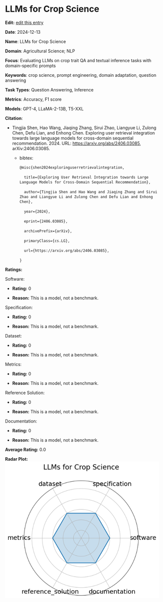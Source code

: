 # LLMs for Crop Science


**Edit:** [edit this entry](https://github.com/mlcommons-science/benchmark/tree/main/source)


**Date**: 2024-12-13


**Name**: LLMs for Crop Science


**Domain**: Agricultural Science; NLP


**Focus**: Evaluating LLMs on crop trait QA and textual inference tasks with domain-specific prompts


**Keywords**: crop science, prompt engineering, domain adaptation, question answering


**Task Types**: Question Answering, Inference


**Metrics**: Accuracy, F1 score


**Models**: GPT-4, LLaMA-2-13B, T5-XXL


**Citation**:


- Tingjia Shen, Hao Wang, Jiaqing Zhang, Sirui Zhao, Liangyue Li, Zulong Chen, Defu Lian, and Enhong Chen. Exploring user retrieval integration towards large language models for cross-domain sequential recommendation. 2024. URL: https://arxiv.org/abs/2406.03085, arXiv:2406.03085.

  - bibtex:
      ```
      @misc{shen2024exploringuserretrievalintegration,

        title={Exploring User Retrieval Integration towards Large Language Models for Cross-Domain Sequential Recommendation}, 

        author={Tingjia Shen and Hao Wang and Jiaqing Zhang and Sirui Zhao and Liangyue Li and Zulong Chen and Defu Lian and Enhong Chen},

        year={2024},

        eprint={2406.03085},

        archivePrefix={arXiv},

        primaryClass={cs.LG},

        url={https://arxiv.org/abs/2406.03085}, 

      }

      ```

**Ratings:**


Software:


  - **Rating:** 0


  - **Reason:** This is a model, not a benchmark. 


Specification:


  - **Rating:** 0


  - **Reason:** This is a model, not a benchmark. 


Dataset:


  - **Rating:** 0


  - **Reason:** This is a model, not a benchmark. 


Metrics:


  - **Rating:** 0


  - **Reason:** This is a model, not a benchmark. 


Reference Solution:


  - **Rating:** 0


  - **Reason:** This is a model, not a benchmark. 


Documentation:


  - **Rating:** 0


  - **Reason:** This is a model, not a benchmark. 


**Average Rating:** 0.0


**Radar Plot:**
 ![Llms For Crop Science radar plot](../../tex/images/llms_for_crop_science_radar.png)